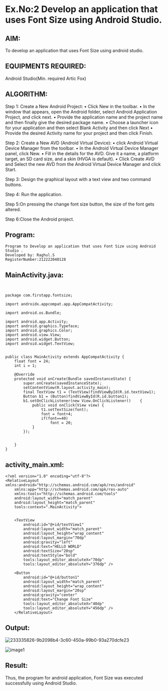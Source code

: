 
# Ex.No:2 Develop an application that uses Font Size using Android Studio.


## AIM:
To develop an application that uses Font Size using android studio.

## EQUIPMENTS REQUIRED:

Android Studio(Min. required Artic Fox)


## ALGORITHM:
Step 1: Create a New Android Project:
              • Click New in the toolbar.
              • In the window that appears, open the Android folder, select Android Application Project,
              and click next.
              • Provide the application name and the project name and then finally give the desired
              package name.
              • Choose a launcher icon for your application and then select Blank Activity and then click
              Next
              • Provide the desired Activity name for your project and then click Finish.


Step 2: Create a New AVD (Android Virtual Device):
        • click Android Virtual Device Manager from the toolbar.
        • In the Android Virtual Device Manager panel, click New.
        • Fill in the details for the AVD. Give it a name, a platform target, an SD card size, and
        a skin (HVGA is default).
        • Click Create AVD and Select the new AVD from the Android Virtual Device
        Manager and click Start.


Step 3: Design the graphical layout with a text view and two command buttons.


Step 4: Run the application.


Step 5:On pressing the change font size button, the size of the font gets altered.       

       
Step 6:Close the Android project. 


## Program:
 ```
Program to Develop an application that uses Font Size using Android Studio .
Developed by: Raghul.S
RegisterNumber:212222040128
```

## MainActivity.java:
~~~


package com.firstapp.fontsize;

import androidx.appcompat.app.AppCompatActivity;

import android.os.Bundle;

import android.app.Activity;
import android.graphics.Typeface;
import android.graphics.Color;
import android.view.View;
import android.widget.Button;
import android.widget.TextView;


public class MainActivity extends AppCompatActivity {
    float font = 24;
    int i = 1;

    @Override
    protected void onCreate(Bundle savedInstanceState) {
        super.onCreate(savedInstanceState);
        setContentView(R.layout.activity_main);
        final TextView t1 = (TextView)findViewById(R.id.textView1);
        Button b1 = (Button)findViewById(R.id.button1);
        b1.setOnClickListener(new View.OnClickListener()    {
            public void onClick(View view) {
                t1.setTextSize(font);
                font = font+4;
                if(font==40)
                    font = 20;
            }
        });


    }
}
~~~

## activity_main.xml:
~~~
<?xml version="1.0" encoding="utf-8"?>
<RelativeLayout xmlns:android="http://schemas.android.com/apk/res/android"
    xmlns:app="http://schemas.android.com/apk/res-auto"
    xmlns:tools="http://schemas.android.com/tools"
    android:layout_width="match_parent"
    android:layout_height="match_parent"
    tools:context=".MainActivity">


    <TextView
        android:id="@+id/textView1"
        android:layout_width="match_parent"
        android:layout_height="wrap_content"
        android:layout_margin="70dp"
        android:gravity="left"
        android:text="HELLO WORLD"
        android:textSize="20sp"
        android:textStyle="bold"
        tools:layout_editor_absoluteX="70dp"
        tools:layout_editor_absoluteY="376dp" />

    <Button
        android:id="@+id/button1"
        android:layout_width="match_parent"
        android:layout_height="wrap_content"
        android:layout_margin="20sp"
        android:gravity="center"
        android:text="Change Font Size"
        tools:layout_editor_absoluteX="40dp"
        tools:layout_editor_absoluteY="456dp" />
    </RelativeLayout>

~~~
## Output:
![233335826-9b2098b4-3c60-450a-99b0-93a270dcfe23](https://user-images.githubusercontent.com/94184828/233336963-7b6effc9-ce45-4a94-9d00-2b4056ffe1c7.png)

![image1](https://user-images.githubusercontent.com/94165168/235467204-c3bbdd37-9e36-4a70-9e3c-cae668b38915.jpg)


## Result:
Thus, the program for android application, Font Size was executed successfully using Android Studio.
